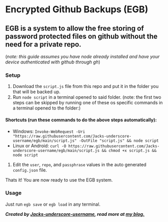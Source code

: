 # Encrypted Github Backups (EGB)

## EGB is a system to allow the free storing of password protected files on github without the need for a private repo.

(*note: this guide assumes you have node already installed and have your device authenticated with github through gh*)

### Setup
 1. Download the ```script.js``` file from this repo and put it in the folder you that will be backed up.
 1. Run ```node script``` in a terminal opened to said folder. (note: the first two steps can be skipped by running one of these os specific commands in a terminal opened to the folder:)

#### Shortcuts (run these commands to do the above steps automatically):
 * Windows: ```Invoke-WebRequest -Uri "https://raw.githubusercontent.com/Jacks-underscore-username/egb/main/script.js" -OutFile "script.js" && node script```
 * Linux or Android: ```curl -O https://raw.githubusercontent.com/Jacks-underscore-username/egb/main/script.js && chmod +x script.js && node script```
 1. Edit the ```user```, ```repo```, and ```passphrase``` values in the auto generated ```config.json``` file.

Thats it! You are now ready to use the EGB system. 

### Usage
Just run ```egb save``` or ```egb load``` in any terminal.

***Created by [Jacks-underscore-username](https://github.com/Jacks-underscore-username), read more at [my blog.](https://jacks-project-hub.vercel.app/posts/Github%20backup/)***